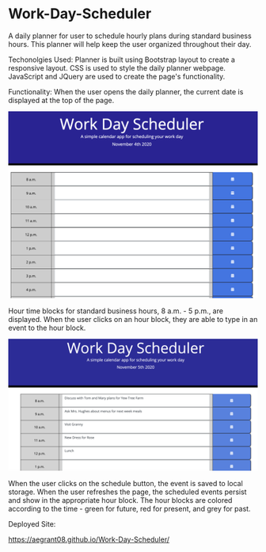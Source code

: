 # Work-Day-Scheduler

A daily planner for user to schedule hourly plans during standard business hours. This planner will help keep the user organized throughout their day.

Techonolgies Used:
Planner is built using Bootstrap layout to create a responsive layout. CSS is used to style the daily planner webpage. JavaScript and JQuery are used to create the page's functionality.

Functionality:
When the user opens the daily planner, the current date is displayed at the top of the page.

![Work Day Scheduler](assets/screen-shots/1-Work-Day-Scheduler.png?raw=true)

Hour time blocks for standard business hours, 8 a.m. - 5 p.m., are displayed.
When the user clicks on an hour block, they are able to type in an event to the hour block. 

![Schedule Filled In](assets/screen-shots/2-Schedule-Filled-In.png?raw=true)

When the user clicks on the schedule button, the event is saved to local storage.
When the user refreshes the page, the scheduled events persist and show in the appropriate hour block.
The hour blocks are colored according to the time - green for future, red for present, and grey for past.

Deployed Site:

https://aegrant08.github.io/Work-Day-Scheduler/
